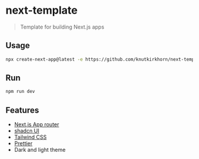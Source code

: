 # next-template

> Template for building Next.js apps

## Usage

```sh
npx create-next-app@latest -e https://github.com/knutkirkhorn/next-template
```

## Run

```sh
npm run dev
```

## Features

- [Next.js App router](https://nextjs.org/docs/app)
- [shadcn UI](https://ui.shadcn.com/)
- [Tailwind CSS](https://tailwindcss.com/)
- [Prettier](https://prettier.io/)
- Dark and light theme
